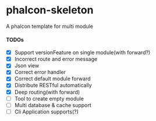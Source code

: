 # phalcon-skeleton
A phalcon template for multi module


#### TODOs

- [x] Support versionFeature on single module(with forward?)
- [x] Incorrect route and error message
- [x] Json view
- [x] Correct error handler
- [x] Correct default module forward
- [x] Distribute RESTful automatically
- [x] Deep routing(with forward)
- [ ] Tool to create empty module
- [ ] Multi database & cache support
- [ ] Cli Application supports(?)
